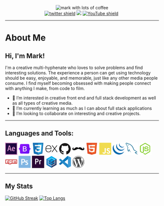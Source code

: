 <div id="header" align="center">
  <img src="https://user-images.githubusercontent.com/112417090/196089857-bc426d38-c4cf-44c5-9264-d2d334ef75b1.jpg" alt="mark with lots of coffee" width="100"/>

<div id="badges">
  <a href="https://twitter.com/markgardneratx"><img src="https://img.shields.io/twitter/url?url=https%3A%2F%2Ftwitter.com%2Fmarkgardneratx" alt="twitter shield"></a>
 <a href="https://www.linkedin.com/in/mark-gardner-2b214817/"><img src="https://img.shields.io/badge/LinkedIn-blue?logo=linkedin&logoColor=white&style=flat"></a>
  <a href="https://youtube.com/theweirdlings"><img src="https://img.shields.io/youtube/channel/subscribers/UCV_j3wMR3-bRQeihg8n7oNQ" alt="YouTube shield"></a>
 <img src="https://komarev.com/ghpvc/MarkGATX&color=blueviolet" alt="">
  </div>
  </div>
  
  ---
<h1>About Me</h1>

<h2>Hi, I'm Mark!</h2>

I'm a creative multi-hyphenate who loves to solve problems and find interesting solutions. The experience a person can get using technology should be easy, enjoyable, and memorable, just like any other media people consume. I find myself becoming obsessed with making people connect with anything I make, from code to film.

- 👀 I’m interested in creative front end and full stack development as well as all types of creative media.
- 🌱 I’m currently learning as much as I can about full stack applications
- 💞️ I’m looking to collaborate on interesting and creative projects.

---

<h2>Languages and Tools:</h2>
<div id='tools'>
    <img src="https://github.com/devicons/devicon/blob/master/icons/aftereffects/aftereffects-original.svg" width="40" height="40" alt="After Effects">
   <img src="https://github.com/devicons/devicon/blob/master/icons/bootstrap/bootstrap-original.svg" width="40" height="40" alt="Bootstrap">
   <img src="https://github.com/devicons/devicon/blob/master/icons/css3/css3-original.svg" width="40" height="40" alt="CSS3">
  <img src="https://github.com/devicons/devicon/blob/master/icons/express/express-original.svg" width="40" height="40" alt="CSS3">
   <img src="https://github.com/devicons/devicon/blob/master/icons/github/github-original.svg" width="40" height="40" alt="GitHub">
   <img src="https://github.com/devicons/devicon/blob/master/icons/handlebars/handlebars-original.svg" width="40" height="40" alt="GitHub">
   <img src="https://github.com/devicons/devicon/blob/master/icons/html5/html5-original.svg" width="40" height="40" alt="HTML5">
   <img src="https://github.com/devicons/devicon/blob/master/icons/javascript/javascript-plain.svg" width="40" height="40" alt="Javascript">
   <img src="https://github.com/devicons/devicon/blob/master/icons/jquery/jquery-original.svg" width="40" height="40" alt="JQuery">
   <img src="https://github.com/devicons/devicon/blob/master/icons/mysql/mysql-original.svg" width="40" height="40" alt="JQuery">
   <img src="https://github.com/devicons/devicon/blob/master/icons/nodejs/nodejs-original.svg" width="40" height="40" alt="Node.js">
  <img src="https://github.com/devicons/devicon/blob/master/icons/npm/npm-original-wordmark.svg" width="40" height="40" alt="Node.js">
  <img src="https://github.com/devicons/devicon/blob/master/icons/photoshop/photoshop-plain.svg" width="40" height="40" alt="Photoshop">
  <img src="https://github.com/devicons/devicon/blob/master/icons/premierepro/premierepro-plain.svg" width="40" height="40" alt="Premiere Pro">
  <img src="https://github.com/devicons/devicon/blob/master/icons/sequelize/sequelize-original.svg" width="40" height="40" alt="Premiere Pro">
  <img src="https://github.com/devicons/devicon/blob/master/icons/vscode/vscode-original.svg" width="40" height="40" alt="VS Code">
  <img src="https://github.com/devicons/devicon/blob/master/icons/wordpress/wordpress-plain.svg" width="40" height="40" alt="Wordpress">
  </div>
  
  ---
  
  <h2> My Stats</h2>
  
[![GitHub Streak](https://streak-stats.demolab.com?user=MarkGATX&theme=onedark_duo&hide_border=true)](https://git.io/streak-stats)
[![Top Langs](https://github-readme-stats.vercel.app/api/top-langs/?username=MarkGATX&theme=onedark&layout=compact)](https://github.com/anuraghazra/github-readme-stats)


  
<!---
MarkGATX/MarkGATX is a ✨ special ✨ repository because its `README.md` (this file) appears on your GitHub profile.
You can click the Preview link to take a look at your changes.
--->

